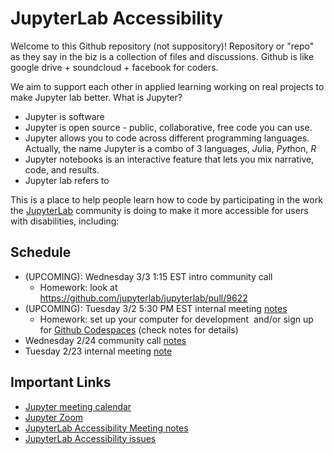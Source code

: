 # JupyterLab Accessibility

Welcome to this Github repository (not suppository)! Repository or "repo" as they say in the biz is a collection of files and discussions. Github is like google drive + soundcloud + facebook for coders. 

We aim to support each other in applied learning working on real projects to make Jupyter lab better. What is Jupyter? 
* Jupyter is software 
* Jupyter is open source - public, collaborative, free code you can use.
* Jupyter allows you to code across different programming languages. Actually, the name Jupyter is a combo of 3 languages, *Ju*lia, *Pyt*hon, *R*
* Jupyter notebooks is an interactive feature that lets you mix narrative, code, and results.
* Jupyter lab refers to 


This is a place to help people learn how to code by participating in the work the [JupyterLab](https://github.com/jupyterlab/jupyterlab) community is doing to make it more accessible for users with disabilities, including:


## Schedule

*   (UPCOMING): Wednesday 3/3 1:15 EST intro community call
    *   Homework: look at https://github.com/jupyterlab/jupyterlab/pull/9622
*   (UPCOMING): Tuesday 3/2 5:30 PM EST internal meeting [notes](https://github.com/saulshanabrook/jupyterlab-accessibility/discussions/8)
    *   Homework: set up your computer for development  and/or sign up for [Github Codespaces](https://github.com/features/codespaces) (check notes for details)
*   Wednesday 2/24 community call [notes](https://github.com/jupyterlab/team-compass/issues/98#issuecomment-786314705)
*   Tuesday 2/23 internal meeting [note](https://github.com/saulshanabrook/jupyterlab-accessibility/discussions/1)

## Important Links

*   [Jupyter meeting calendar](https://jupyter.readthedocs.io/en/latest/community/content-community.html#jupyter-community-meetings)
*   [Jupyter Zoom](https://zoom.us/my/jovyan?pwd=c0JZTHlNdS9Sek9vdzR3aTJ4SzFTQT09)
*   [JupyterLab Accessibility Meeting notes](https://github.com/jupyterlab/team-compass/issues/98)
*   [JupyterLab Accessibility issues](https://github.com/jupyterlab/jupyterlab/issues?q=is%3Aopen+is%3Aissue+label%3Atag%3AAccessibility)
